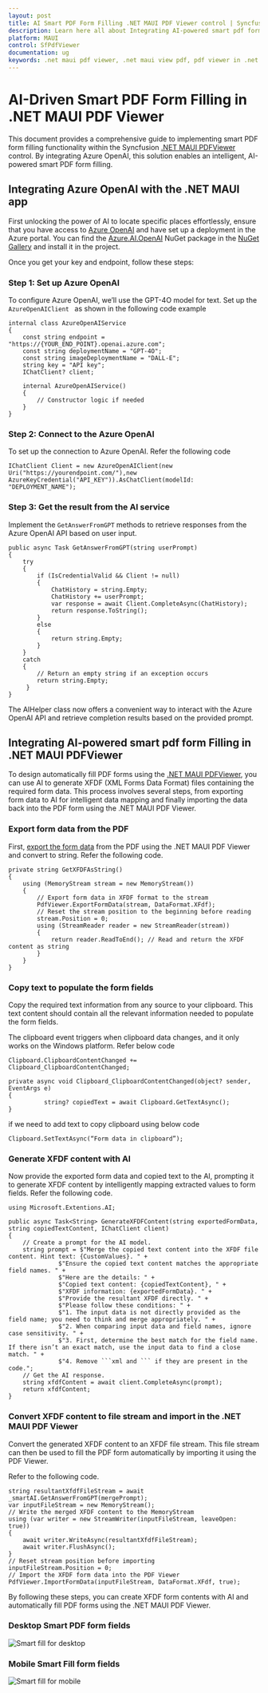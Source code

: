 ```yaml
---
layout: post
title: AI Smart PDF Form Filling .NET MAUI PDF Viewer control | Syncfusion
description: Learn here all about Integrating AI-powered smart pdf form Filling in Syncfusion<sup>®</sup> .NET MAUI PDF Viewer (SfPdfViewer) control and its uses.
platform: MAUI
control: SfPdfViewer
documentation: ug
keywords: .net maui pdf viewer, .net maui view pdf, pdf viewer in .net maui, .net maui open pdf, maui pdf viewer, maui pdf view
---
```


# AI-Driven Smart PDF Form Filling in .NET MAUI PDF Viewer

This document provides a comprehensive guide to implementing smart PDF form filling functionality within the Syncfusion [.NET MAUI PDFViewer](https://www.syncfusion.com/maui-controls/maui-pdfviewer) control. By integrating Azure OpenAI, this solution enables an intelligent, AI-powered smart PDF form filling. 

## Integrating Azure OpenAI with the .NET MAUI app

First unlocking the power of AI to locate specific places effortlessly, ensure that you have access to [Azure OpenAI](https://azure.microsoft.com/en-in/products/ai-services/openai-service) and have set up a deployment in the Azure portal. You can find the [Azure.AI.OpenAI](https://www.nuget.org/packages/Azure.AI.OpenAI/1.0.0-beta.12) NuGet package in the [NuGet Gallery](https://www.nuget.org/) and install it in the project.

Once you get your key and endpoint, follow these steps:

### Step 1: Set up Azure OpenAI

To configure Azure OpenAI, we’ll use the GPT-4O model for text. Set up the `AzureOpenAIClient ` as shown in the following code example

```
internal class AzureOpenAIService
{
    const string endpoint = "https://{YOUR_END_POINT}.openai.azure.com";
    const string deploymentName = "GPT-4O";
    const string imageDeploymentName = "DALL-E";
    string key = "API key";
    IChatClient? client;

    internal AzureOpenAIService()
    {
        // Constructor logic if needed
    }
}

```

### Step 2: Connect to the Azure OpenAI

To set up the connection to Azure OpenAI. Refer the following code

```
IChatClient Client = new AzureOpenAIClient(new Uri("https://yourendpoint.com/"),new AzureKeyCredential("API_KEY")).AsChatClient(modelId: "DEPLOYMENT_NAME");

```

### Step 3: Get the result from the AI service

Implement the ` GetAnswerFromGPT ` methods to retrieve responses from the Azure OpenAI API based on user input.

```
public async Task GetAnswerFromGPT(string userPrompt)
{
    try
    {
        if (IsCredentialValid && Client != null)
        {
            ChatHistory = string.Empty;
            ChatHistory += userPrompt;
            var response = await Client.CompleteAsync(ChatHistory);
            return response.ToString();
        }
        else
        {
            return string.Empty;
        }
    }
    catch
    {
        // Return an empty string if an exception occurs
        return string.Empty;   
     }
}

```

The AIHelper class now offers a convenient way to interact with the Azure OpenAI API and retrieve completion results based on the provided prompt.

## Integrating AI-powered smart pdf form Filling in .NET MAUI PDFViewer

To design automatically fill PDF forms using the [.NET MAUI PDFViewer](https://www.syncfusion.com/maui-controls/maui-pdfviewer), you can use AI to generate XFDF (XML Forms Data Format) files containing the required form data. This process involves several steps, from exporting form data to AI for intelligent data mapping and finally importing the data back into the PDF form using the .NET MAUI PDF Viewer.

### Export form data from the PDF

First, [export the form data](https://help.syncfusion.com/maui/pdf-viewer/form-filling#export-form-data) from the PDF using the .NET MAUI PDF Viewer and convert to string. Refer the following code.

```
private string GetXFDFAsString()
{
    using (MemoryStream stream = new MemoryStream())
    {
        // Export form data in XFDF format to the stream
        PdfViewer.ExportFormData(stream, DataFormat.XFdf);
        // Reset the stream position to the beginning before reading
        stream.Position = 0;
        using (StreamReader reader = new StreamReader(stream))
        {
            return reader.ReadToEnd(); // Read and return the XFDF content as string
        }
    }
}

```

### Copy text to populate the form fields

Copy the required text information from any source to your clipboard. This text content should contain all the relevant information needed to populate the form fields.

The clipboard event triggers when clipboard data changes, and it only works on the Windows platform. Refer below code 

```
Clipboard.ClipboardContentChanged += Clipboard_ClipboardContentChanged;

private async void Clipboard_ClipboardContentChanged(object? sender, EventArgs e)
{
          string? copiedText = await Clipboard.GetTextAsync();
}

```

if we need to add text to copy clipboard using below code

```
Clipboard.SetTextAsync(“Form data in clipboard”);
```

### Generate XFDF content with AI

Now provide the exported form data and copied text to the AI, prompting it to generate XFDF content by intelligently mapping extracted values to form fields. Refer the following code.

```
using Microsoft.Extentions.AI;

public async Task<String> GenerateXFDFContent(string exportedFormData, string copiedTextContent, IChatClient client)
{
    // Create a prompt for the AI model.
    string prompt = $"Merge the copied text content into the XFDF file content. Hint text: {CustomValues}. " +
              $"Ensure the copied text content matches the appropriate field names. " +
              $"Here are the details: " +
              $"Copied text content: {copiedTextContent}, " +
              $"XFDF information: {exportedFormData}. " +
              $"Provide the resultant XFDF directly. " +
              $"Please follow these conditions: " +
              $"1. The input data is not directly provided as the field name; you need to think and merge appropriately. " +
              $"2. When comparing input data and field names, ignore case sensitivity. " +
              $"3. First, determine the best match for the field name. If there isn’t an exact match, use the input data to find a close match. " +
              $"4. Remove ```xml and ``` if they are present in the code.";
    // Get the AI response.
    string xfdfContent = await client.CompleteAsync(prompt);
    return xfdfContent;
}

```

### Convert XFDF content to file stream and import in the .NET MAUI PDF Viewer

Convert the generated XFDF content to an XFDF file stream. This file stream can then be used to fill the PDF form automatically by importing it using the PDF Viewer.

Refer to the following code.

```
string resultantXfdfFileStream = await _smartAI.GetAnswerFromGPT(mergePrompt);
var inputFileStream = new MemoryStream();
// Write the merged XFDF content to the MemoryStream
using (var writer = new StreamWriter(inputFileStream, leaveOpen: true))
{
    await writer.WriteAsync(resultantXfdfFileStream);
    await writer.FlushAsync();
}
// Reset stream position before importing
inputFileStream.Position = 0;
// Import the XFDF form data into the PDF Viewer
PdfViewer.ImportFormData(inputFileStream, DataFormat.XFdf, true);

```

By following these steps, you can create XFDF form contents with AI and automatically fill PDF forms using the .NET MAUI PDF Viewer.

### Desktop Smart PDF form fields

![Smart fill for desktop](Images/AISamples/Desktop_AISmartFill.gif)

### Mobile Smart Fill form fields

![Smart fill for mobile](Images/AISamples/Mobile_AISmartFill.gif)

